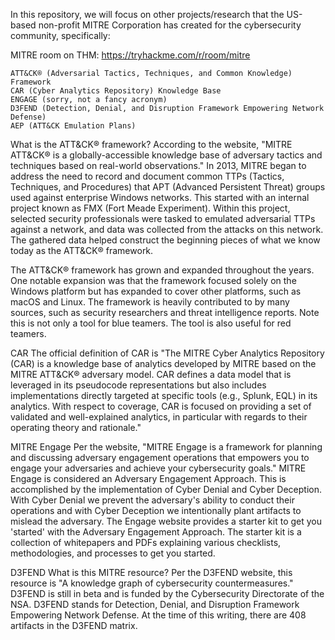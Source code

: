 In this repository, we will focus on other projects/research that the US-based non-profit MITRE Corporation has created for the cybersecurity community, specifically:

MITRE room on THM: https://tryhackme.com/r/room/mitre

    ATT&CK® (Adversarial Tactics, Techniques, and Common Knowledge) Framework
    CAR (Cyber Analytics Repository) Knowledge Base
    ENGAGE (sorry, not a fancy acronym)
    D3FEND (Detection, Denial, and Disruption Framework Empowering Network Defense)
    AEP (ATT&CK Emulation Plans)

What is the ATT&CK® framework? According to the website, "MITRE ATT&CK® is a globally-accessible knowledge base 
of adversary tactics and techniques based on real-world observations." In 2013, MITRE began to address the need to
record and document common TTPs (Tactics, Techniques, and Procedures) that APT (Advanced Persistent Threat) groups
used against enterprise Windows networks. This started with an internal project known as FMX (Fort Meade Experiment). 
Within this project, selected security professionals were tasked to emulated adversarial TTPs against a network, 
and data was collected from the attacks on this network. The gathered data helped construct the beginning pieces of
what we know today as the ATT&CK® framework.

The ATT&CK® framework has grown and expanded throughout the years. One notable expansion was that the framework
focused solely on the Windows platform but has expanded to cover other platforms, such as macOS and Linux. 
The framework is heavily contributed to by many sources, such as security researchers and threat intelligence reports.
Note this is not only a tool for blue teamers. The tool is also useful for red teamers.

CAR
The official definition of CAR is "The MITRE Cyber Analytics Repository (CAR) is a knowledge base of analytics developed 
by MITRE based on the MITRE ATT&CK® adversary model. CAR defines a data model that is leveraged in its pseudocode 
representations but also includes implementations directly targeted at specific tools (e.g., Splunk, EQL) in its analytics.
With respect to coverage, CAR is focused on providing a set of validated and well-explained analytics, in particular with 
regards to their operating theory and rationale."

MITRE Engage
Per the website, "MITRE Engage is a framework for planning and discussing adversary engagement operations that empowers you 
to engage your adversaries and achieve your cybersecurity goals."
MITRE Engage is considered an Adversary Engagement Approach. This is accomplished by the implementation of Cyber Denial and
Cyber Deception. 
With Cyber Denial we prevent the adversary's ability to conduct their operations and with Cyber Deception we intentionally 
plant artifacts to mislead the adversary. 
The Engage website provides a starter kit to get you 'started' with the Adversary Engagement Approach. The starter kit is 
a collection of whitepapers and PDFs explaining various checklists, methodologies, and processes to get you started. 

D3FEND
What is this MITRE resource? Per the D3FEND website, this resource is "A knowledge graph of cybersecurity countermeasures."
D3FEND is still in beta and is funded by the Cybersecurity Directorate of the NSA. 
D3FEND stands for Detection, Denial, and Disruption Framework Empowering Network Defense. 
At the time of this writing, there are 408 artifacts in the D3FEND matrix.


